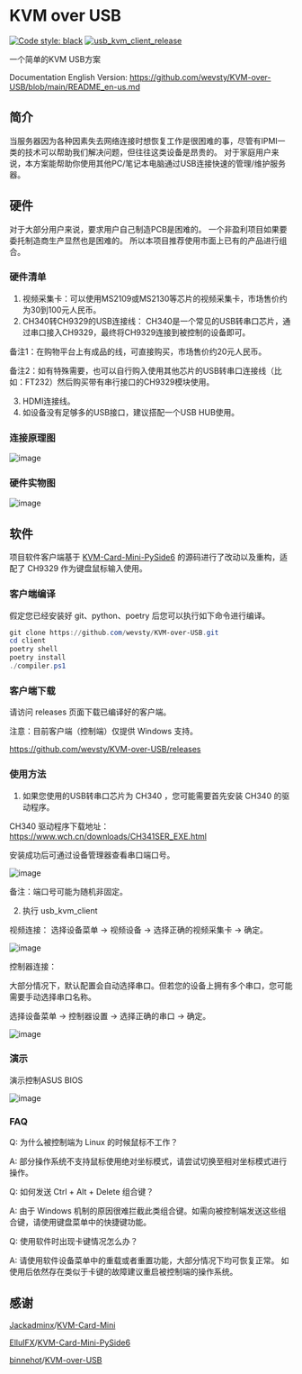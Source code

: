 # KVM over USB
[![Code style: black](https://img.shields.io/badge/code%20style-black-000000.svg)](https://github.com/psf/black)
[![usb_kvm_client_release](https://github.com/wevsty/KVM-over-USB/actions/workflows/usb_kvm_client_release.yml/badge.svg)](https://github.com/wevsty/KVM-over-USB/actions/workflows/usb_kvm_client_release.yml)

一个简单的KVM USB方案

Documentation English Version: https://github.com/wevsty/KVM-over-USB/blob/main/README_en-us.md

## 简介
当服务器因为各种因素失去网络连接时想恢复工作是很困难的事，尽管有IPMI一类的技术可以帮助我们解决问题，但往往这类设备是昂贵的。 
对于家庭用户来说，本方案能帮助你使用其他PC/笔记本电脑通过USB连接快速的管理/维护服务器。 


## 硬件
对于大部分用户来说，要求用户自己制造PCB是困难的。 
一个非盈利项目如果要委托制造商生产显然也是困难的。 
所以本项目推荐使用市面上已有的产品进行组合。 


### 硬件清单
1. 视频采集卡：可以使用MS2109或MS2130等芯片的视频采集卡，市场售价约为30到100元人民币。 
2. CH340转CH9329的USB连接线：
CH340是一个常见的USB转串口芯片，通过串口接入CH9329，最终将CH9329连接到被控制的设备即可。 

备注1：在购物平台上有成品的线，可直接购买，市场售价约20元人民币。 

备注2：如有特殊需要，也可以自行购入使用其他芯片的USB转串口连接线（比如：FT232）然后购买带有串行接口的CH9329模块使用。 

3. HDMI连接线。 
4. 如设备没有足够多的USB接口，建议搭配一个USB HUB使用。 


### 连接原理图
![image](https://github.com/wevsty/KVM-over-USB/blob/main/document/connection_schematic.svg)

### 硬件实物图
![image](https://github.com/wevsty/KVM-over-USB/blob/main/document/hardware_photos.jpg)

## 软件
项目软件客户端基于 [KVM-Card-Mini-PySide6](https://github.com/ElluIFX/KVM-Card-Mini-PySide6) 的源码进行了改动以及重构，适配了 CH9329 作为键盘鼠标输入使用。


### 客户端编译

假定您已经安装好 git、python、poetry 后您可以执行如下命令进行编译。

```powershell
git clone https://github.com/wevsty/KVM-over-USB.git
cd client
poetry shell
poetry install
./compiler.ps1
```


### 客户端下载

请访问 releases 页面下载已编译好的客户端。

注意：目前客户端（控制端）仅提供 Windows 支持。

https://github.com/wevsty/KVM-over-USB/releases


### 使用方法

1. 如果您使用的USB转串口芯片为 CH340 ，您可能需要首先安装 CH340 的驱动程序。

CH340 驱动程序下载地址： https://www.wch.cn/downloads/CH341SER_EXE.html 

安装成功后可通过设备管理器查看串口端口号。

![image](https://github.com/wevsty/KVM-over-USB/blob/main/document/device_manager_port.png)

备注：端口号可能为随机非固定。

2. 执行 usb_kvm_client

视频连接： 
选择设备菜单 -> 视频设备 -> 选择正确的视频采集卡 -> 确定。 

![image](https://github.com/wevsty/KVM-over-USB/blob/main/document/video_device_setup.png)

控制器连接： 

大部分情况下，默认配置会自动选择串口。但若您的设备上拥有多个串口，您可能需要手动选择串口名称。 

选择设备菜单 -> 控制器设置 -> 选择正确的串口 -> 确定。 

![image](https://github.com/wevsty/KVM-over-USB/blob/main/document/controller_device_setup.png)

### 演示

演示控制ASUS BIOS 

![image](https://github.com/wevsty/KVM-over-USB/blob/main/document/demo_control_bios.gif)

### FAQ

Q: 为什么被控制端为 Linux 的时候鼠标不工作？ 

A: 部分操作系统不支持鼠标使用绝对坐标模式，请尝试切换至相对坐标模式进行操作。 

Q: 如何发送 Ctrl + Alt + Delete 组合键？ 

A: 由于 Windows 机制的原因很难拦截此类组合键。如需向被控制端发送这些组合键，请使用键盘菜单中的快捷键功能。

Q: 使用软件时出现卡键情况怎么办？ 

A: 请使用软件设备菜单中的重载或者重置功能，大部分情况下均可恢复正常。 如使用后依然存在类似于卡键的故障建议重启被控制端的操作系统。 


## 感谢

[Jackadminx](https://github.com/Jackadminx)/[KVM-Card-Mini](https://github.com/Jackadminx/KVM-Card-Mini)

[ElluIFX](https://github.com/ElluIFX)/[KVM-Card-Mini-PySide6](https://github.com/ElluIFX/KVM-Card-Mini-PySide6)

[binnehot](https://github.com/binnehot)/[KVM-over-USB](https://github.com/binnehot/KVM-over-USB)

